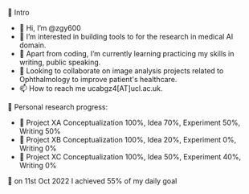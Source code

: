 🎃 Intro
- 👋 Hi, I’m @zgy600
- 👀 I’m interested in building tools to for the research in medical AI domain. 
- 🌱 Apart from coding, I’m currently learning practicing my skills in writing, public speaking.
- 💞️ Looking to collaborate on image analysis projects related to Ophthalmology to improve patient's healthcare.
- 📫 How to reach me ucabgz4[AT]ucl.ac.uk.


🎃 Personal research progress:
- 💪 Project XA Conceptualization 100%, Idea 70%, Experiment 50%, Writing 50%
- 💪 Project XB Conceptualization 100%, Idea 20%, Experiment 0%, Writing 0%
- 💪 Project XC Conceptualization 100%, Idea 50%, Experiment 40%, Writing 0%


🐸 on 11st Oct 2022 I achieved 55% of my daily goal


<!---
zgy600/zgy600 is a ✨ special ✨ repository because its `README.md` (this file) appears on your GitHub profile.
You can click the Preview link to take a look at your changes.
--->
